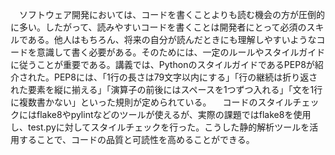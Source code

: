　ソフトウェア開発においては、コードを書くことよりも読む機会の方が圧倒的に多い。したがって、読みやすいコードを書くことは開発者にとって必須のスキルである。他人はもちろん、将来の自分が読んだときにも理解しやすいようなコードを意識して書く必要がある。そのためには、一定のルールやスタイルガイドに従うことが重要である。講義では、PythonのスタイルガイドであるPEP8が紹介された。PEP8には、「1行の長さは79文字以内にする」「行の継続は折り返された要素を縦に揃える」「演算子の前後にはスペースを1つずつ入れる」「文を1行に複数書かない」といった規則が定められている。
　コードのスタイルチェックにはflake8やpylintなどのツールが使えるが、実際の課題ではflake8を使用し、test.pyに対してスタイルチェックを行った。こうした静的解析ツールを活用することで、コードの品質と可読性を高めることができる。